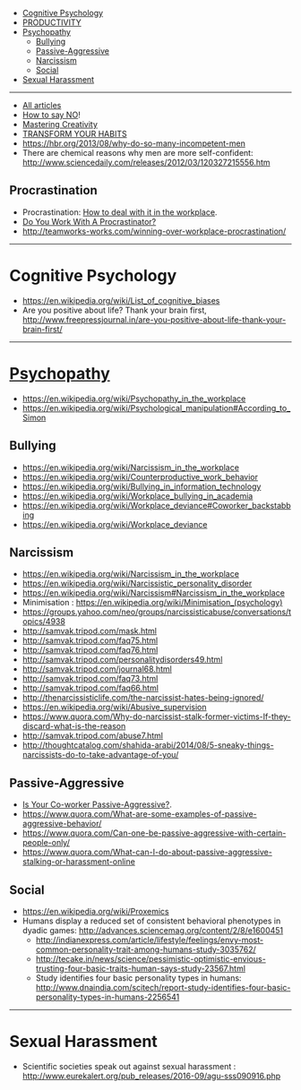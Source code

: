 + [Cognitive Psychology](#cognitive-psychology)
+ [PRODUCTIVITY](#productivity)    
+ [Psychopathy](#psychopathy)
    + [Bullying](#bullying)
    + [Passive-Aggressive](#passive-aggressive)
    + [Narcissism](#narcissism)
    + [Social](#social)
+ [Sexual Harassment](#sexual-harassment)

----

+ [All articles](http://jamesclear.com/archives)
+ [How to say NO](http://jamesclear.com/how-to-say-no)!
+ [Mastering Creativity](http://jamesclear.com/wp-content/uploads/2014/10/creativity-v1.pdf)
+ [TRANSFORM YOUR HABITS](http://jamesclear.com/wp-content/uploads/2013/11/habits-v2.pdf)
+ https://hbr.org/2013/08/why-do-so-many-incompetent-men
+ There are chemical reasons why men are more self-confident: http://www.sciencedaily.com/releases/2012/03/120327215556.htm

## Procrastination
+ Procrastination: [How to deal with it in the workplace](http://www.irishtimes.com/business/work/procrastination-how-to-deal-with-it-in-the-workplace-1.2374380).
+ [Do You Work With A Procrastinator?](http://workplacediva.blogspot.de/2011/12/do-you-work-with-procrastinator.html)
+ http://teamworks-works.com/winning-over-workplace-procrastination/


----

# Cognitive Psychology
+ https://en.wikipedia.org/wiki/List_of_cognitive_biases
+ Are you positive about life? Thank your brain first, http://www.freepressjournal.in/are-you-positive-about-life-thank-your-brain-first/

----

# [Psychopathy](https://en.wikipedia.org/wiki/Category:Psychopathy)

+ https://en.wikipedia.org/wiki/Psychopathy_in_the_workplace 
+ https://en.wikipedia.org/wiki/Psychological_manipulation#According_to_Simon

## Bullying
+ https://en.wikipedia.org/wiki/Narcissism_in_the_workplace
+ https://en.wikipedia.org/wiki/Counterproductive_work_behavior
+ https://en.wikipedia.org/wiki/Bullying_in_information_technology
+ https://en.wikipedia.org/wiki/Workplace_bullying_in_academia
+ https://en.wikipedia.org/wiki/Workplace_deviance#Coworker_backstabbing
+ https://en.wikipedia.org/wiki/Workplace_deviance

## Narcissism
+ https://en.wikipedia.org/wiki/Narcissism_in_the_workplace
+ https://en.wikipedia.org/wiki/Narcissistic_personality_disorder
+ https://en.wikipedia.org/wiki/Narcissism#Narcissism_in_the_workplace
+ Minimisation : https://en.wikipedia.org/wiki/Minimisation_(psychology)
+ https://groups.yahoo.com/neo/groups/narcissisticabuse/conversations/topics/4938
+ http://samvak.tripod.com/mask.html
+ http://samvak.tripod.com/faq75.html
+ http://samvak.tripod.com/faq76.html
+ http://samvak.tripod.com/personalitydisorders49.html
+ http://samvak.tripod.com/journal68.html
+ http://samvak.tripod.com/faq73.html
+ http://samvak.tripod.com/faq66.html
+ http://thenarcissisticlife.com/the-narcissist-hates-being-ignored/
+ https://en.wikipedia.org/wiki/Abusive_supervision
+ https://www.quora.com/Why-do-narcissist-stalk-former-victims-If-they-discard-what-is-the-reason
+ http://samvak.tripod.com/abuse7.html
+ http://thoughtcatalog.com/shahida-arabi/2014/08/5-sneaky-things-narcissists-do-to-take-advantage-of-you/

## Passive-Aggressive
+ [Is Your Co-worker Passive-Aggressive?](http://workplacediva.blogspot.de/2011/07/is-your-co-worker-passive-aggressive.html).
+ https://www.quora.com/What-are-some-examples-of-passive-aggressive-behavior/
+ https://www.quora.com/Can-one-be-passive-aggressive-with-certain-people-only/
+ https://www.quora.com/What-can-I-do-about-passive-aggressive-stalking-or-harassment-online

## Social
+ https://en.wikipedia.org/wiki/Proxemics
+ Humans display a reduced set of consistent behavioral phenotypes in dyadic games: http://advances.sciencemag.org/content/2/8/e1600451
    + http://indianexpress.com/article/lifestyle/feelings/envy-most-common-personality-trait-among-humans-study-3035762/
    + http://tecake.in/news/science/pessimistic-optimistic-envious-trusting-four-basic-traits-human-says-study-23567.html
    + Study identifies four basic personality types in humans: http://www.dnaindia.com/scitech/report-study-identifies-four-basic-personality-types-in-humans-2256541
    

----

# Sexual Harassment
+ Scientific societies speak out against sexual harassment : http://www.eurekalert.org/pub_releases/2016-09/agu-sss090916.php
